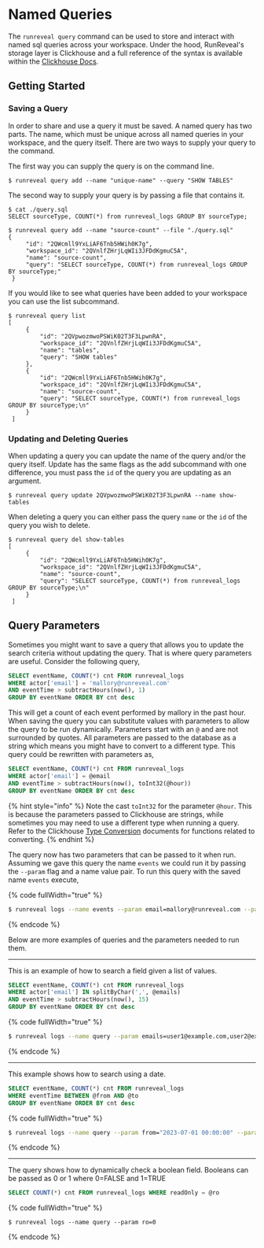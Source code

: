 # Named Queries

The `runreveal query` command can be used to store and interact with named sql queries across your workspace. Under the hood, RunReveal's storage layer is Clickhouse and a full reference of the syntax is available within the [Clickhouse Docs](https://clickhouse.com/docs/en/sql-reference).

## Getting Started

### Saving a Query

In order to share and use a query it must be saved. A named query has two parts. The name, which must be unique across all named queries in your workspace, and the query itself. There are two ways to supply your query to the command.

The first way you can supply the query is on the command line.

```
$ runreveal query add --name "unique-name" --query "SHOW TABLES"
```

The second way to supply your query is by passing a file that contains it.

```
$ cat ./query.sql
SELECT sourceType, COUNT(*) from runreveal_logs GROUP BY sourceType;

$ runreveal query add --name "source-count" --file "./query.sql"
{
     "id": "2QWcmll9YxLiAF6Tnb5HWih0K7g",
     "workspace_id": "2QVnlfZHrjLqWIi3JFDdKgmuC5A",
     "name": "source-count",
     "query": "SELECT sourceType, COUNT(*) from runreveal_logs GROUP BY sourceType;"
 }
```

If you would like to see what queries have been added to your workspace you can use the list subcommand.

```
$ runreveal query list
[
     {
         "id": "2QVpwozmwoPSWiK02T3F3LpwnRA",
         "workspace_id": "2QVnlfZHrjLqWIi3JFDdKgmuC5A",
         "name": "tables",
         "query": "SHOW tables"
     },
     {
         "id": "2QWcmll9YxLiAF6Tnb5HWih0K7g",
         "workspace_id": "2QVnlfZHrjLqWIi3JFDdKgmuC5A",
         "name": "source-count",
         "query": "SELECT sourceType, COUNT(*) from runreveal_logs GROUP BY sourceType;\n"
     }
 ]
```

### Updating and Deleting Queries

When updating a query you can update the name of the query and/or the query itself. Update has the same flags as the add subcommand with one difference, you must pass the `id` of the query you are updating as an argument.

```
$ runreveal query update 2QVpwozmwoPSWiK02T3F3LpwnRA --name show-tables    
```

When deleting a query you can either pass the query `name` or the `id` of the query you wish to delete.

```
$ runreveal query del show-tables
[
     {
         "id": "2QWcmll9YxLiAF6Tnb5HWih0K7g",
         "workspace_id": "2QVnlfZHrjLqWIi3JFDdKgmuC5A",
         "name": "source-count",
         "query": "SELECT sourceType, COUNT(*) from runreveal_logs GROUP BY sourceType;\n"
     }
 ]
```

## Query Parameters

Sometimes you might want to save a query that allows you to update the search criteria without updating the query. That is where query parameters are useful. Consider the following query,

```sql
SELECT eventName, COUNT(*) cnt FROM runreveal_logs
WHERE actor['email'] = 'mallory@runreveal.com'
AND eventTime > subtractHours(now(), 1)
GROUP BY eventName ORDER BY cnt desc
```

This will get a count of each event performed by mallory in the past hour. When saving the query you can substitute values with parameters to allow the query to be run dynamically. Parameters start with an `@` and are not surrounded by quotes. All parameters are passed to the database as a string which means you might have to convert to a different type. This query could be rewritten with parameters as,

```sql
SELECT eventName, COUNT(*) cnt FROM runreveal_logs
WHERE actor['email'] = @email
AND eventTime > subtractHours(now(), toInt32(@hour))
GROUP BY eventName ORDER BY cnt desc
```

{% hint style="info" %}
Note the cast `toInt32` for the parameter `@hour`. This is because the parameters passed to Clickhouse are strings, while sometimes you may need to use a different type when running a query. Refer to the Clickhouse [Type Conversion](https://clickhouse.com/docs/en/sql-reference/functions/type-conversion-functions) documents for functions related to converting.
{% endhint %}

The query now has two parameters that can be passed to it when run. Assuming we gave this query the name `events` we could run it by passing the `--param` flag and a name value pair. To run this query with the saved name `events` execute,

{% code fullWidth="true" %}
```bash
$ runreveal logs --name events --param email=mallory@runreveal.com --param hour=1
```
{% endcode %}

Below are more examples of queries and the parameters needed to run them.

***

This is an example of how to search a field given a list of values.

```sql
SELECT eventName, COUNT(*) cnt FROM runreveal_logs
WHERE actor['email'] IN splitByChar(',', @emails)
AND eventTime > subtractHours(now(), 15)
GROUP BY eventName ORDER BY cnt desc
```

{% code fullWidth="true" %}
```bash
$ runreveal logs --name query --param emails=user1@example.com,user2@example.com
```
{% endcode %}

***

This example shows how to search using a date.

```sql
SELECT eventName, COUNT(*) cnt FROM runreveal_logs
WHERE eventTime BETWEEN @from AND @to
GROUP BY eventName ORDER BY cnt desc
```

{% code fullWidth="true" %}
```bash
$ runreveal logs --name query --param from="2023-07-01 00:00:00" --param to="2023-07-03 00:00:00"
```
{% endcode %}

***

The query shows how to dynamically check a boolean field. Booleans can be passed as 0 or 1 where 0=FALSE and 1=TRUE

```sql
SELECT COUNT(*) cnt FROM runreveal_logs WHERE readOnly = @ro
```

{% code fullWidth="true" %}
```
$ runreveal logs --name query --param ro=0
```
{% endcode %}
